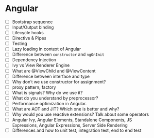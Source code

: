 # Angular

- [ ] Bootstrap sequence
- [ ] Input/Output binding
- [ ] Lifecycle hooks
- [ ] Directive & Pipes
- [ ] Testing
- [ ] Lazy loading in context of Angular
- [ ] Difference between `constructor` and `ngOnInit`
- [ ] Dependency Injection
- [ ] Ivy vs View Renderer Engine
- [ ] What are @ViewChild and @ViewContent
- [ ] Difference between interface and type
- [ ] Why don’t we use constructor for assignment?
- [ ] proxy pattern, factory
- [ ] What is signals? Why do we use it?
- [ ] What do you understand by preprocessor?
- [ ] Performance optimization in Angular.
- [ ] What are AOT and JIT? Which one is better and why?
- [ ] Why would you use reactive extensions? Talk about some operators
- [ ] Angular Ivy, Angular Elements, Standalone Components, JS Expressions, Angular Expressions, Server Side Rendering
- [ ] Differences and how to unit test, integration test, end to end test 